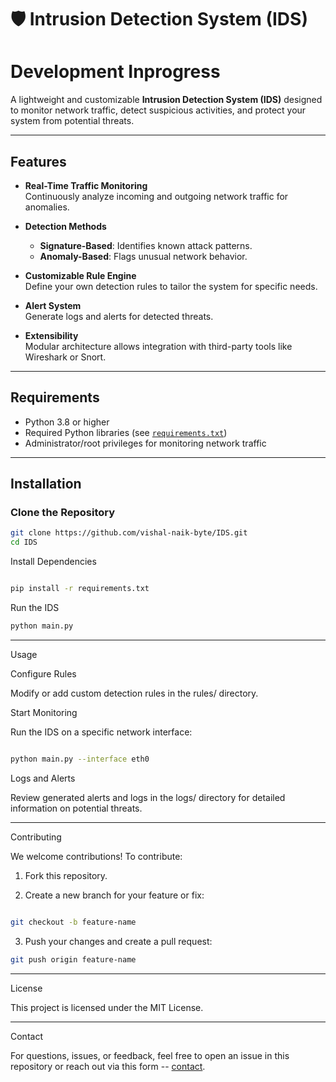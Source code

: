 # 🛡️ Intrusion Detection System (IDS)

# Development Inprogress
A lightweight and customizable **Intrusion Detection System (IDS)** designed to monitor network traffic, detect suspicious activities, and protect your system from potential threats.

---

## Features

- **Real-Time Traffic Monitoring**  
  Continuously analyze incoming and outgoing network traffic for anomalies.
  
- **Detection Methods**  
  - **Signature-Based**: Identifies known attack patterns.  
  - **Anomaly-Based**: Flags unusual network behavior.

- **Customizable Rule Engine**  
  Define your own detection rules to tailor the system for specific needs.

- **Alert System**  
  Generate logs and alerts for detected threats.

- **Extensibility**  
  Modular architecture allows integration with third-party tools like Wireshark or Snort.

---

## Requirements

- Python 3.8 or higher
- Required Python libraries (see [`requirements.txt`](requirements.txt))
- Administrator/root privileges for monitoring network traffic

---

## Installation

### Clone the Repository
```bash
git clone https://github.com/vishal-naik-byte/IDS.git
cd IDS
```

Install Dependencies
```bash

pip install -r requirements.txt
```

Run the IDS
```bash
python main.py
```

---

Usage

Configure Rules

Modify or add custom detection rules in the rules/ directory.

Start Monitoring

Run the IDS on a specific network interface:
```bash

python main.py --interface eth0

```
Logs and Alerts

Review generated alerts and logs in the logs/ directory for detailed information on potential threats.


---

Contributing

We welcome contributions! To contribute:

1. Fork this repository.


2. Create a new branch for your feature or fix:
```bash

git checkout -b feature-name

```

3. Push your changes and create a pull request:

```bash
git push origin feature-name

```


---

License

This project is licensed under the MIT License.


---

Contact

For questions, issues, or feedback, feel free to open an issue in this repository or reach out via this form -- [contact](https://docs.google.com/forms/d/e/1FAIpQLScK4SJMqZ4obqhA07Rnlj-K-vPWO2NXgix9Tz4fjl2zP4YNSg/viewform).

